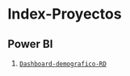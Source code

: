 # Index-Proyectos

## Power BI

1. [`Dashboard-demografico-RD`](https://github.com/marcos-theanalyst/Dashboard-demografico-RD/tree/main)

